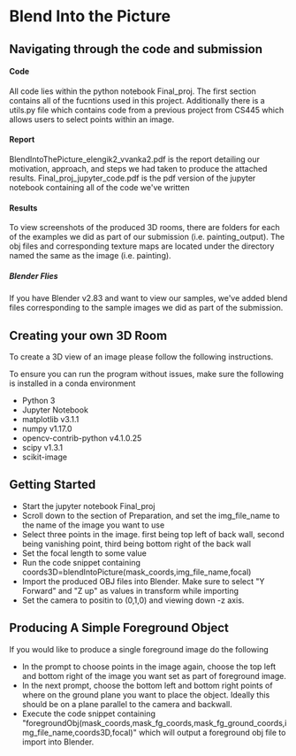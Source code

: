 # Blend Into the Picture

## Navigating through the code and submission
#### Code
All code lies within the python notebook Final_proj. The first section contains all of the fucntions used in this project. Additionally there is a utils.py file which contains code from a previous project from CS445 which allows users to select points within an image.

#### Report
BlendIntoThePicture_elengik2_vvanka2.pdf is the report detailing our motivation, approach, and steps we had taken to produce the attached results. Final_proj_jupyter_code.pdf is the pdf version of the jupyter notebook containing all of the code we've written 

#### Results
To view screenshots of the produced 3D rooms, there are folders for each of the examples we did as part of our submission (i.e. painting_output). The obj files and corresponding texture maps are located under the directory named the same as the image (i.e. painting).

##### Blender Flies
If you have Blender v2.83 and want to view our samples, we've added blend files corresponding to the sample images we did as part of the submission.

## Creating your own 3D Room
To create a 3D view of an image please follow the following instructions.

To ensure you can run the program without issues, make sure the following is installed in a conda environment
  - Python 3
  - Jupyter Notebook
  - matplotlib v3.1.1
  - numpy v1.17.0
  - opencv-contrib-python v4.1.0.25
  - scipy v1.3.1
  - scikit-image

## Getting Started

  - Start the jupyter notebook Final_proj
  - Scroll down to the section of Preparation, and set the img_file_name to the name of the image you want to use
  - Select three points in the image. first being top left of back wall, second being vanishing point, third being bottom right of the back wall
  - Set the focal length to some value
  - Run the code snippet containing coords3D=blendIntoPicture(mask_coords,img_file_name,focal)
  - Import the produced OBJ files into Blender. Make sure to select "Y Forward" and "Z up" as values in transform while importing
  - Set the camera to positin to (0,1,0) and viewing down -z axis. 
 
## Producing A Simple Foreground Object
If you would like to produce a single foreground image do the following
  - In the prompt to choose points in the image again, choose the top left and bottom right of the image you want set as part of foreground image.
  - In the next prompt, choose the bottom left and bottom right points of where on the ground plane you want to place the object. Ideally this should be on a plane parallel to the camera and backwall.
  - Execute the code snippet containing "foregroundObj(mask_coords,mask_fg_coords,mask_fg_ground_coords,img_file_name,coords3D,focal)" which will output a foreground obj file to import into Blender.
